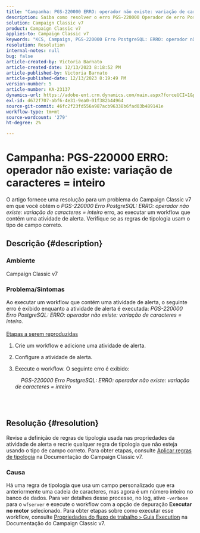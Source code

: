 ```yaml
---
title: "Campanha: PGS-220000 ERRO: operador não existe: variação de caracteres = inteiro"
description: Saiba como resolver o erro PGS-220000 Operador de erro PostgreSQL ERROR não existe variação de caracteres = inteiro
solution: Campaign Classic v7
product: Campaign Classic v7
applies-to: Campaign Classic v7
keywords: "KCS, Campaign, PGS-220000 Erro PostgreSQL: ERRO: operador não existe: variação de caracteres = inteiro, Campaign v7, banco de dados, solução de problemas"
resolution: Resolution
internal-notes: null
bug: false
article-created-by: Victoria Barnato
article-created-date: 12/13/2023 8:18:52 PM
article-published-by: Victoria Barnato
article-published-date: 12/13/2023 8:19:49 PM
version-number: 5
article-number: KA-23137
dynamics-url: https://adobe-ent.crm.dynamics.com/main.aspx?forceUCI=1&pagetype=entityrecord&etn=knowledgearticle&id=126edece-f499-ee11-be37-6045bd0063aa
exl-id: d672f707-abf6-4e31-9ea0-01f382b44964
source-git-commit: 46fc2f23fd556a987acb96338b6fad03b489141e
workflow-type: tm+mt
source-wordcount: '279'
ht-degree: 2%

---
```


# Campanha: PGS-220000 ERRO: operador não existe: variação de caracteres = inteiro


O artigo fornece uma resolução para um problema do Campaign Classic v7 em que você obtém o *PGS-220000 Erro PostgreSQL: ERRO: operador não existe: variação de caracteres = inteiro* erro, ao executar um workflow que contém uma atividade de alerta. Verifique se as regras de tipologia usam o tipo de campo correto.

## Descrição {#description}


### Ambiente

Campaign Classic v7

### Problema/Sintomas

Ao executar um workflow que contém uma atividade de alerta, o seguinte erro é exibido enquanto a atividade de alerta é executada:
*PGS-220000 Erro PostgreSQL: ERRO: operador não existe: variação de caracteres = inteiro*.<br><br>
<u>Etapas a serem reproduzidas</u>

1. Crie um workflow e adicione uma atividade de alerta.
2. Configure a atividade de alerta.
3. Execute o workflow. O seguinte erro é exibido:



       *PGS-220000 Erro PostgreSQL: ERRO: operador não existe: variação de caracteres = inteiro*




<br> <br>



## Resolução {#resolution}


Revise a definição de regras de tipologia usada nas propriedades da atividade de alerta e recrie qualquer regra de tipologia que não esteja usando o tipo de campo correto. Para obter etapas, consulte [Aplicar regras de tipologia](https://experienceleague.adobe.com/docs/campaign-classic/using/orchestrating-campaigns/campaign-optimization/applying-rules.html) na Documentação do Campaign Classic v7.

### Causa

Há uma regra de tipologia que usa um campo personalizado que era anteriormente uma cadeia de caracteres, mas agora é um número inteiro no banco de dados. Para ver detalhes desse processo, no log, ative `-verbose` para o `wfserver` e execute o workflow com a opção de depuração <b>Executar no motor</b> selecionado. Para obter etapas sobre como executar esse workflow, consulte [Propriedades do fluxo de trabalho `>`  Guia Execution](https://experienceleague.adobe.com/docs/campaign-classic/using/automating-with-workflows/advanced-management/workflow-properties.html?lang=pt-BR#execution) na Documentação do Campaign Classic v7.
